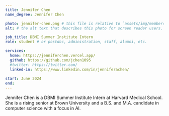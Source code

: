 ```yaml
---
title: Jennifer Chen
name_degree: Jennifer Chen

photo: jennifer-chen.png # this file is relative to `assets/img/members/`
alt: # the alt text that describes this photo for screen reader users. Mandatory if you use a photo.

job_title: DBMI Summer Institute Intern
role: student # or postdoc, administration, staff, alumni, etc.

services:
  home: https://jenniferchen.vercel.app/
  github: https://github.com/jchen1095
  #twitter: https://twitter.com/
  linked-in: https://www.linkedin.com/in/jenniferachen/
  
start: June 2024
end:
---
```

Jennifer Chen is a DBMI Summer Institute Intern at Harvard Medical School. She is a rising senior at Brown University and a B.S. and M.A. candidate in computer science with a focus in AI. 
